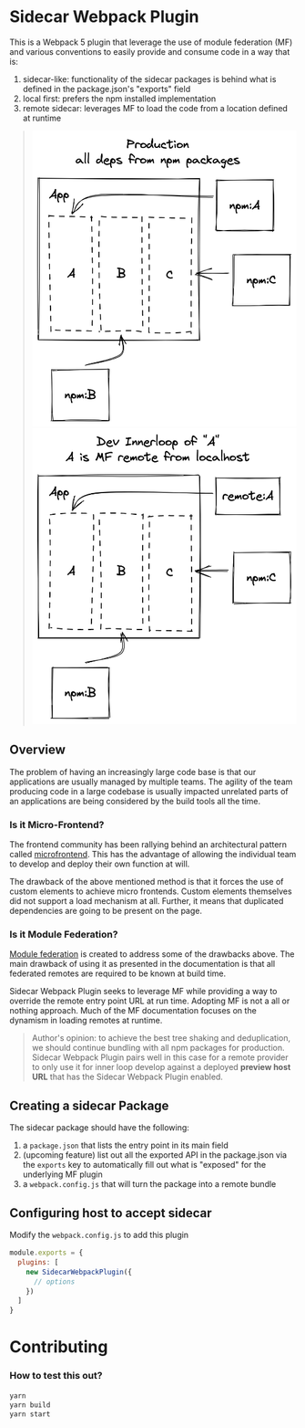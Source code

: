 # Sidecar Webpack Plugin

This is a Webpack 5 plugin that leverage the use of module federation (MF) and various conventions to easily provide and consume code in a way that is:

1. sidecar-like: functionality of the sidecar packages is behind what is defined in the package.json's "exports" field
2. local first: prefers the npm installed implementation
3. remote sidecar: leverages MF to load the code from a location defined at runtime

> ![Production](images/production.png)  
> ![Innerloop A](images/innerloop.png)

## Overview

The problem of having an increasingly large code base is that our applications are usually managed by multiple teams. The agility of the team producing code in a large codebase is usually impacted unrelated parts of an applications are being considered by the build tools all the time. 

### Is it Micro-Frontend?

The frontend community has been rallying behind an architectural pattern called [microfrontend](https://micro-frontends.org/). This has the advantage of allowing the individual team to develop and deploy their own function at will.

The drawback of the above mentioned method is that it forces the use of custom elements to achieve micro frontends. Custom elements themselves did not support a load mechanism at all. Further, it means that duplicated dependencies are going to be present on the page.

### Is it Module Federation?

[Module federation](https://webpack.js.org/concepts/module-federation/) is created to address some of the drawbacks above. The main drawback of using it as presented in the documentation is that all federated remotes are required to be known at build time.

Sidecar Webpack Plugin seeks to leverage MF while providing a way to override the remote entry point URL at run time. Adopting MF is not a all or nothing approach. Much of the MF documentation focuses on the dynamism in loading remotes at runtime. 

> Author's opinion: to achieve the best tree shaking and deduplication, we should continue bundling with all npm packages for production. Sidecar Webpack Plugin pairs well in this case for a remote provider to only use it for inner loop develop against a deployed **preview host URL** that has the Sidecar Webpack Plugin enabled.

## Creating a sidecar Package

The sidecar package should have the following: 

1. a `package.json` that lists the entry point in its main field
2. (upcoming feature) list out all the exported API in the package.json via the `exports` key to automatically fill out what is "exposed" for the underlying MF plugin
3. a `webpack.config.js` that will turn the package into a remote bundle

## Configuring host to accept sidecar

Modify the `webpack.config.js` to add this plugin

```js
module.exports = {
  plugins: [
    new SidecarWebpackPlugin({
      // options
    })
  ]
}
```

# Contributing

### How to test this out?

```
yarn
yarn build
yarn start
```


